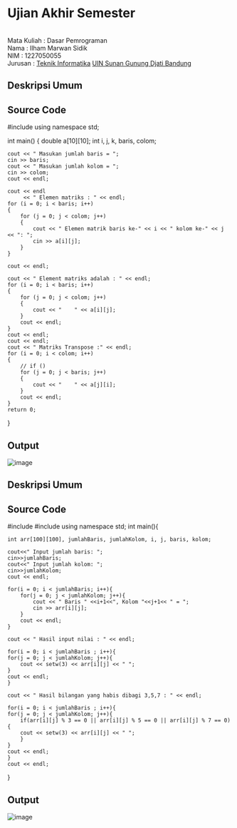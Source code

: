# Ujian Akhir Semester 
<br>Mata Kuliah		: Dasar Pemrograman
<br> Nama		: Ilham Marwan Sidik
<br>NIM			: 1227050055
<br>Jurusan		: [Teknik Informatika](http://if.uinsgd.ac.id/) [UIN Sunan Gunung Djati Bandung](https://uinsgd.ac.id/) 

## Deskripsi Umum


## Source Code
#include <iostream>
using namespace std;

int main()
{
    double a[10][10];
    int i, j, k, baris, colom;

    cout << " Masukan jumlah baris = ";
    cin >> baris;
    cout << " Masukan jumlah kolom = ";
    cin >> colom;
    cout << endl;

    cout << endl
         << " Elemen matriks : " << endl;
    for (i = 0; i < baris; i++)
    {
        for (j = 0; j < colom; j++)
        {
            cout << " Elemen matrik baris ke-" << i << " kolom ke-" << j << ": ";
            cin >> a[i][j];
        }
    }

    cout << endl;

    cout << " Element matriks adalah : " << endl;
    for (i = 0; i < baris; i++)
    {
        for (j = 0; j < colom; j++)
        {
            cout << "    " << a[i][j];
        }
        cout << endl;
    }
    cout << endl;
    cout << endl;
    cout << " Matriks Transpose :" << endl;
    for (i = 0; i < colom; i++)
    {
        // if ()
        for (j = 0; j < baris; j++)
        {
            cout << "    " << a[j][i];
        }
        cout << endl;
    }
	return 0;
}


## Output
![image](https://user-images.githubusercontent.com/121008252/208376431-8728dd9c-9c0b-470c-894c-4b737c12db5d.png)
	
## Deskripsi Umum

## Source Code
#include <iostream>
#include <iomanip>
using namespace std;
int main(){
    
	int arr[100][100], jumlahBaris, jumlahKolom, i, j, baris, kolom;

    cout<<" Input jumlah baris: "; 
	cin>>jumlahBaris;
    cout<<" Input jumlah kolom: "; 
	cin>>jumlahKolom;
    cout << endl;

    for(i = 0; i < jumlahBaris; i++){
        for(j = 0; j < jumlahKolom; j++){
            cout << " Baris " <<i+1<<", Kolom "<<j+1<< " = ";
            cin >> arr[i][j];
        }
        cout << endl;
    }

    cout << " Hasil input nilai : " << endl;

    for(i = 0; i < jumlahBaris ; i++){
    for(j = 0; j < jumlahKolom; j++){
        cout << setw(3) << arr[i][j] << " ";
    }
    cout << endl;
    }

    cout << " Hasil bilangan yang habis dibagi 3,5,7 : " << endl;

    for(i = 0; i < jumlahBaris ; i++){
    for(j = 0; j < jumlahKolom; j++){
        if(arr[i][j] % 3 == 0 || arr[i][j] % 5 == 0 || arr[i][j] % 7 == 0){
        cout << setw(3) << arr[i][j] << " ";
        }
    }
    cout << endl;
    }
	cout << endl;
}

## Output
![image](https://user-images.githubusercontent.com/121008252/208377766-5be6b7da-d6c5-4a30-99bb-608306ca6ca8.png)
